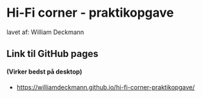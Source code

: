 # Hi-Fi corner - praktikopgave

lavet af: William Deckmann


## Link til GitHub pages
#### (Virker bedst på desktop)

- https://williamdeckmann.github.io/hi-fi-corner-praktikopgave/
